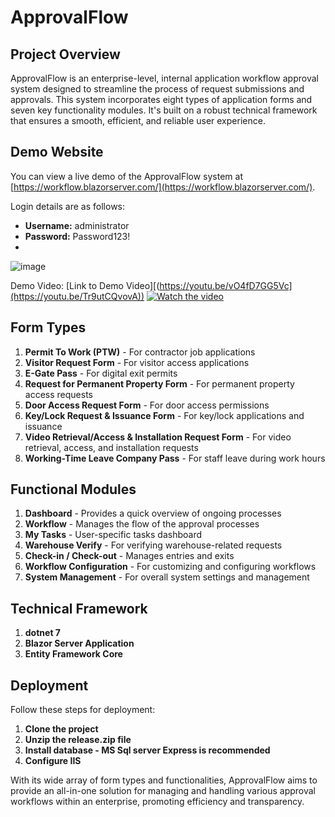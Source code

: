 # ApprovalFlow

## Project Overview

ApprovalFlow is an enterprise-level, internal application workflow approval system designed to streamline the process of request submissions and approvals. This system incorporates eight types of application forms and seven key functionality modules. It's built on a robust technical framework that ensures a smooth, efficient, and reliable user experience.

## Demo Website

You can view a live demo of the ApprovalFlow system at [https://workflow.blazorserver.com/](https://workflow.blazorserver.com/). 

Login details are as follows:

- **Username:** administrator
- **Password:** Password123!
- 
![image](https://github.com/user-attachments/assets/a879c008-4721-4fd6-ac30-453f4ab8aced)


Demo Video: [Link to Demo Video][(https://youtu.be/vO4fD7GG5Vc](https://youtu.be/Tr9utCQvovA))
[![Watch the video](https://github-production-user-asset-6210df.s3.amazonaws.com/1549611/246611646-ad286498-8459-42c1-88dd-92776bfd35ae.png)](https://youtu.be/Tr9utCQvovA)

## Form Types

1. **Permit To Work (PTW)** - For contractor job applications
2. **Visitor Request Form** - For visitor access applications
3. **E-Gate Pass** - For digital exit permits
4. **Request for Permanent Property Form** - For permanent property access requests
5. **Door Access Request Form** - For door access permissions
6. **Key/Lock Request & Issuance Form** - For key/lock applications and issuance
7. **Video Retrieval/Access & Installation Request Form** - For video retrieval, access, and installation requests
8. **Working-Time Leave Company Pass** - For staff leave during work hours 

## Functional Modules

1. **Dashboard** - Provides a quick overview of ongoing processes
2. **Workflow** - Manages the flow of the approval processes
3. **My Tasks** - User-specific tasks dashboard
4. **Warehouse Verify** - For verifying warehouse-related requests
5. **Check-in / Check-out** - Manages entries and exits
6. **Workflow Configuration** - For customizing and configuring workflows
7. **System Management** - For overall system settings and management

## Technical Framework

1. **dotnet 7**
2. **Blazor Server Application**
3. **Entity Framework Core**

## Deployment

Follow these steps for deployment:

1. **Clone the project**
2. **Unzip the release.zip file**
3. **Install database - MS Sql server Express is recommended**
4. **Configure IIS**

With its wide array of form types and functionalities, ApprovalFlow aims to provide an all-in-one solution for managing and handling various approval workflows within an enterprise, promoting efficiency and transparency.
